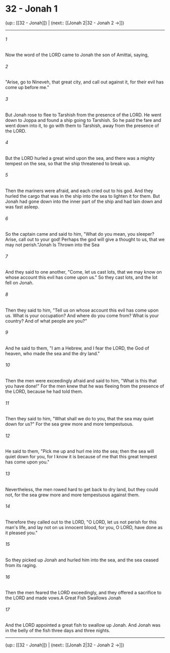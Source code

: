 # 32 - Jonah 1

(up:: [[32 - Jonah]]) | (next:: [[Jonah 2|32 - Jonah 2 →]])

***


###### 1 
Now the word of the LORD came to Jonah the son of Amittai, saying, 

###### 2 
"Arise, go to Nineveh, that great city, and call out against it, for their evil has come up before me." 

###### 3 
But Jonah rose to flee to Tarshish from the presence of the LORD. He went down to Joppa and found a ship going to Tarshish. So he paid the fare and went down into it, to go with them to Tarshish, away from the presence of the LORD. 

###### 4 
But the LORD hurled a great wind upon the sea, and there was a mighty tempest on the sea, so that the ship threatened to break up. 

###### 5 
Then the mariners were afraid, and each cried out to his god. And they hurled the cargo that was in the ship into the sea to lighten it for them. But Jonah had gone down into the inner part of the ship and had lain down and was fast asleep. 

###### 6 
So the captain came and said to him, "What do you mean, you sleeper? Arise, call out to your god! Perhaps the god will give a thought to us, that we may not perish."Jonah Is Thrown into the Sea 

###### 7 
And they said to one another, "Come, let us cast lots, that we may know on whose account this evil has come upon us." So they cast lots, and the lot fell on Jonah. 

###### 8 
Then they said to him, "Tell us on whose account this evil has come upon us. What is your occupation? And where do you come from? What is your country? And of what people are you?" 

###### 9 
And he said to them, "I am a Hebrew, and I fear the LORD, the God of heaven, who made the sea and the dry land." 

###### 10 
Then the men were exceedingly afraid and said to him, "What is this that you have done!" For the men knew that he was fleeing from the presence of the LORD, because he had told them. 

###### 11 
Then they said to him, "What shall we do to you, that the sea may quiet down for us?" For the sea grew more and more tempestuous. 

###### 12 
He said to them, "Pick me up and hurl me into the sea; then the sea will quiet down for you, for I know it is because of me that this great tempest has come upon you." 

###### 13 
Nevertheless, the men rowed hard to get back to dry land, but they could not, for the sea grew more and more tempestuous against them. 

###### 14 
Therefore they called out to the LORD, "O LORD, let us not perish for this man's life, and lay not on us innocent blood, for you, O LORD, have done as it pleased you." 

###### 15 
So they picked up Jonah and hurled him into the sea, and the sea ceased from its raging. 

###### 16 
Then the men feared the LORD exceedingly, and they offered a sacrifice to the LORD and made vows.A Great Fish Swallows Jonah 

###### 17 
And the LORD appointed a great fish to swallow up Jonah. And Jonah was in the belly of the fish three days and three nights.

***

(up:: [[32 - Jonah]]) | (next:: [[Jonah 2|32 - Jonah 2 →]])
